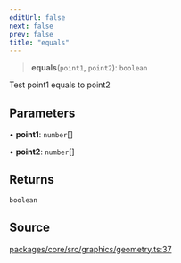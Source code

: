 ```yaml
---
editUrl: false
next: false
prev: false
title: "equals"
---
```


> **equals**(`point1`, `point2`): `boolean`

Test point1 equals to point2

## Parameters

• **point1**: `number`[]

• **point2**: `number`[]

## Returns

`boolean`

## Source

[packages/core/src/graphics/geometry.ts:37](https://github.com/dgmjs/dgmjs/blob/main/packages/core/src/graphics/geometry.ts#L37)
